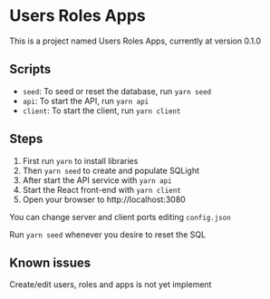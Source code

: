 # Users Roles Apps

This is a project named Users Roles Apps, currently at version 0.1.0

## Scripts

- `seed`: To seed or reset the database, run `yarn seed`
- `api`: To start the API, run `yarn api`
- `client`: To start the client, run `yarn client`

## Steps

1. First run `yarn` to install libraries
1. Then `yarn seed` to create and populate SQLight
1. After start the API service with `yarn api`
1. Start the React front-end with `yarn client`
1. Open your browser to http://localhost:3080

You can change server and client ports editing `config.json`

Run `yarn seed` whenever you desire to reset the SQL

## Known issues

Create/edit users, roles and apps is not yet implement